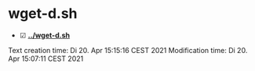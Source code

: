 # wget-d.sh

* ☑ **[../wget-d.sh](./wget-d.sh)**

Text creation time:
Di 20. Apr 15:15:16 CEST 2021
Modification time:
Di 20. Apr 15:07:11 CEST 2021



